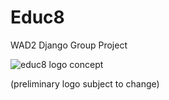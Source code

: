 # Educ8
WAD2 Django Group Project

![educ8 logo concept](https://user-images.githubusercontent.com/98108156/156836592-98af42b2-9a45-4205-8703-00644300d645.png)

(preliminary logo subject to change)
